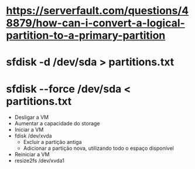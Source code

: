 # https://serverfault.com/questions/48879/how-can-i-convert-a-logical-partition-to-a-primary-partition
# sfdisk -d /dev/sda > partitions.txt
# sfdisk --force /dev/sda < partitions.txt

* Desligar a VM
* Aumentar a capacidade do storage
* Iniciar a VM
* fdisk /dev/xvda
  * Excluir a partição antiga
  * Adicionar a partição nova, utilizando todo o espaço disponível
* Reiniciar a VM
* resize2fs /dev/xvda1
